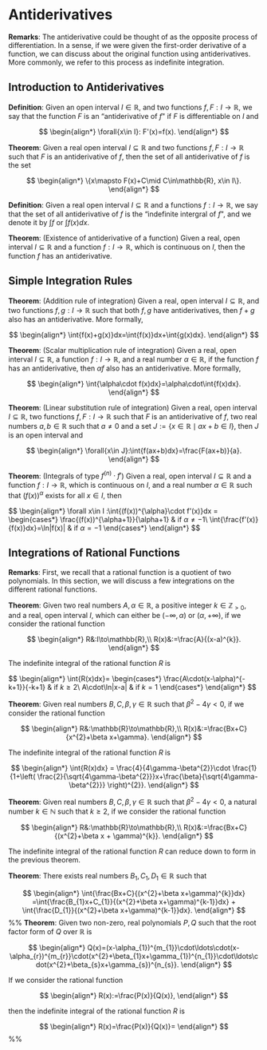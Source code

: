 # Antiderivatives

**Remarks**: The antiderivative could be thought of as the opposite process of differentiation. In a sense, if we were given the first-order derivative of a function, we can discuss about the original function using antiderivatives. More commonly, we refer to this process as indefinite integration.

## Introduction to Antiderivatives

**Definition**: Given an open interval $I\in\mathbb{R}$, and two functions $f, F:I\to\mathbb{R}$, we say that the function $F$ is an $\text{``antiderivative of }f\text{"}$ if $F$ is differentiable on $I$ and 

$$
\begin{align*}
\forall{x\in I}: F'(x)=f(x).
\end{align*}
$$

**Theorem**: Given a real open interval $I\subseteq\mathbb{R}$ and two functions $f, F:I\to\mathbb{R}$ such that $F$ is an antiderivative of $f$, then the set of all antiderivative of $f$ is the set

$$
\begin{align*}
\{x\mapsto F(x)+C\mid C\in\mathbb{R}, x\in I\}.
\end{align*}
$$

**Definition**: Given a real open interval $I\subseteq\mathbb{R}$ and a functions $f:I\to\mathbb{R}$, we say that the set of all antiderivative of $f$ is the $\text{``indefinite intergral of }f\text{"}$, and we denote it by $\int{f}$ or $\int f(x)dx$.


**Theorem**: (Existence of antiderivative of a function) Given a real, open interval $I\subseteq\mathbb{R}$ and a function $f:I\to\mathbb{R}$, which is continuous on $I$, then the function $f$ has an antiderivative.

## Simple Integration Rules

**Theorem**: (Addition rule of integration) Given a real, open interval $I\subseteq\mathbb{R}$, and two functions $f,g:I\to\mathbb{R}$ such that both $f,g$ have antiderivatives, then $f+g$ also has an antiderivative. More formally,

$$
\begin{align*}
\int{f(x)+g(x)}dx=\int{f(x)}dx+\int{g(x)dx}.
\end{align*}
$$

**Theorem**: (Scalar multiplication rule of integration) Given a real, open interval $I\subseteq\mathbb{R}$, a function $f:I\to\mathbb{R}$, and a real number $\alpha\in\mathbb{R}$, if the function $f$ has an antiderivative, then $\alpha f$ also has an antiderivative. More formally,

$$
\begin{align*}
\int{\alpha\cdot f(x)dx}=\alpha\cdot\int{f(x)dx}.
\end{align*}
$$

**Theorem**: (Linear substitution rule of integration) Given a real, open interval $I\subseteq\mathbb{R}$, two functions $f,F:I\to\mathbb{R}$ such that $F$ is an antiderivative of $f$, two real numbers $a,b\in\mathbb{R}$ such that $a\ne0$ and a set $J:=\{x\in\mathbb{R}\mid ax+b\in I\}$, then $J$ is an open interval and 

$$
\begin{align*}
\forall{x\in J}:\int{f(ax+b)dx}=\frac{F(ax+b)}{a}.
\end{align*}
$$

**Theorem**: (Integrals of type $f^{(n)}\cdot f'$) Given a real, open interval $I\subseteq\mathbb{R}$ and a function $f:I\to\mathbb{R}$, which is continuous on $I$, and a real number $\alpha\in\mathbb{R}$ such that $(f(x))^{\alpha}$ exists for all $x\in I$, then

$$
\begin{align*}
\forall x\in I :\int{(f(x))^{\alpha}\cdot f'(x)}dx = 
\begin{cases*}
\frac{(f(x))^{\alpha+1}}{\alpha+1} & if $\alpha\ne-1$\\
\int{\frac{f'(x)}{f(x)}dx}=\ln|f(x)| & if $\alpha=-1$
\end{cases*}
\end{align*}
$$

## Integrations of Rational Functions

**Remarks**: First, we recall that a rational function is a quotient of two polynomials. In this section, we will discuss a few integrations on the different rational functions.

**Theorem**: Given two real numbers $A,\alpha\in\mathbb{R}$, a positive integer $k\in\mathbb{Z}_{\gt0}$, and a real, open interval $I$, which can either be $(-\infty,\alpha)$ or $(\alpha,+\infty)$, if we consider the rational function 

$$
\begin{align*}
R&:I\to\mathbb{R},\\
R(x)&:=\frac{A}{(x-a)^{k}}.
\end{align*}
$$

The indefinite integral of the rational function $R$ is 

$$
\begin{align*}
\int{R(x)dx}=
\begin{cases*}
\frac{A\cdot(x-\alpha)^{-k+1}}{-k+1} & if $k\ge2$\\
A\cdot\ln|x-a| & if $k=1$
\end{cases*}
\end{align*}
$$

**Theorem**: Given real numbers $B,C,\beta,\gamma\in\mathbb{R}$ such that $\beta^{2}-4\gamma\lt0$, if we consider the rational function

$$
\begin{align*}
R&:\mathbb{R}\to\mathbb{R},\\
R(x)&:=\frac{Bx+C}{x^{2}+\beta x+\gamma}.
\end{align*}
$$

The indefinite integral of the rational function $R$ is

$$
\begin{align*}
\int{R(x)dx} = \frac{4}{4\gamma-\beta^{2}}\cdot \frac{1}{1+\left( \frac{2}{\sqrt{4\gamma-\beta^{2}}}x+\frac{\beta}{\sqrt{4\gamma-\beta^{2}}} \right)^{2}}.
\end{align*}
$$

**Theorem**: Given real numbers $B,C,\beta,\gamma\in\mathbb{R}$ such that $\beta^{2}-4\gamma\lt0$, a natural number $k\in\mathbb{N}$ such that $k\ge2$, if we consider the rational function

$$
\begin{align*}
R&:\mathbb{R}\to\mathbb{R},\\
R(x)&:=\frac{Bx+C}{(x^{2}+\beta x + \gamma)^{k}}.
\end{align*}
$$

The indefinite integral of the rational function $R$ can reduce down to form in the previous theorem.

**Theorem**: There exists real numbers $B_{1},C_{1},D_{1}\in\mathbb{R}$ such that

$$
\begin{align*}
\int{\frac{Bx+C}{(x^{2}+\beta x+\gamma)^{k}}dx} =\int{\frac{B_{1}x+C_{1}}{(x^{2}+\beta x+\gamma)^{k-1}}dx} + \int{\frac{D_{1}}{(x^{2}+\beta x+\gamma)^{k-1}}dx}.
\end{align*}
$$
%%
**Theorem**: Given two non-zero, real polynomials $P,Q$ such that the root factor form of $Q$ over $\mathbb{R}$ is

$$
\begin{align*}
Q(x)=(x-\alpha_{1})^{m_{1}}\cdot\ldots\cdot(x-\alpha_{r})^{m_{r}}\cdot(x^{2}+\beta_{1}x+\gamma_{1})^{n_{1}}\cdot\ldots\cdot(x^{2}+\beta_{s}x+\gamma_{s})^{n_{s}}.
\end{align*}
$$

If we consider the rational function 

$$
\begin{align*}
R(x):=\frac{P(x)}{Q(x)},
\end{align*}
$$

then the indefinite integral of the rational function $R$ is

$$
\begin{align*}
R(x)=\frac{P(x)}{Q(x)}=
\end{align*}
$$%%
